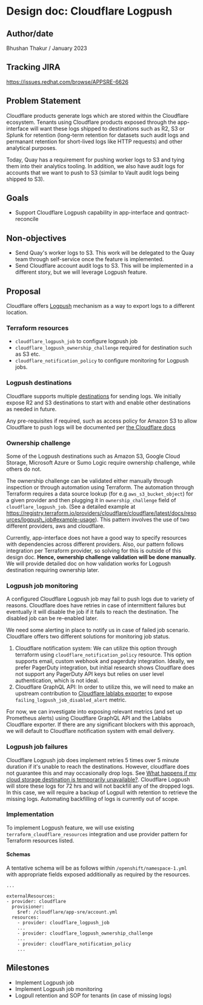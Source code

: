 # Design doc: Cloudflare Logpush
## Author/date


Bhushan Thakur / January 2023


## Tracking JIRA
https://issues.redhat.com/browse/APPSRE-6626


## Problem Statement



Cloudflare products generate logs which are stored within the Cloudflare ecosystem. Tenants using Cloudflare products exposed through the app-interface will want these logs shipped to destinations such as R2, S3 or Splunk for retention (long-term retention for datasets such audit logs and permanant retention for short-lived logs like HTTP requests) and other analytical purposes.


Today, Quay has a requirement for pushing worker logs to S3 and tying them into their analytics tooling. In addition, we also have audit logs for accounts that we want to push to S3 (similar to Vault audit logs being shipped to S3).


## Goals
* Support Cloudflare Logpush capability in app-interface and qontract-reconcile


## Non-objectives
* Send Quay's worker logs to S3. This work will be delegated to the Quay team through self-service once the feature is implemented.
* Send Cloudflare account audit logs to S3. This will be implemented in a different story, but we will leverage Logpush feature.


## Proposal


Cloudflare offers [Logpush](https://developers.cloudflare.com/logs/about/) mechanism as a way to export logs to a different location.


### Terraform resources
* `cloudflare_logpush_job` to configure logpush job
* `cloudflare_logpush_ownership_challenge` required for destination such as S3 etc.
* `cloudflare_notification_policy` to configure monitoring for Logpush jobs.


### Logpush destinations
Cloudflare supports multiple [destinations](https://developers.cloudflare.com/logs/get-started/enable-destinations/) for sending logs. We initially expose R2 and S3 destinations to start with and enable other destinations as needed in future.

Any pre-requisites if required, such as access policy for Amazon S3 to allow Cloudflare to push logs will be documented per [the Cloudflare docs](https://developers.cloudflare.com/logs/get-started/enable-destinations/)



### Ownership challenge
Some of the Logpush destinations such as Amazon S3, Google Cloud Storage, Microsoft Azure or Sumo Logic require ownership challenge, while others do not.


The ownership challenge can be validated either manually through inspection or through automation using Terraform. The automation through Terraform requires a data source lookup (for e.g `aws_s3_bucket_object`) for a given provider and then plugging it in `ownership_challenge` field of `cloudflare_logpush_job`. (See a detailed example at https://registry.terraform.io/providers/cloudflare/cloudflare/latest/docs/resources/logpush_job#example-usage). This pattern involves the use of two different providers, aws and cloudflare.


Currently, app-interface does not have a good way to specify resources with dependencies across different providers. Also, our pattern follows integration per Terraform provider, so solving for this is outside of this design doc. **Hence, ownership challenge validation will be done manually.** We will provide detailed doc on how validation works for Logpush destination requiring ownership later. 


### Logpush job monitoring
A configured Cloudflare Logpush job may fail to push logs due to variety of reasons. Cloudflare does have retries in case of intermittent failures but eventually it will disable the job if it fails to reach the destination. The disabled job can be re-enabled later.

We need some alerting in place to notify us in case of failed job scenario.
Cloudflare offers two different solutions for monitoring job status.
1. Cloudflare notification system: We can utilize this option through terraform using `cloudflare_notification_policy` resource. This option supports email, custom webhook and pagerduty integration. Ideally, we prefer PagerDuty integration, but initial research shows Cloudflare does not support any PagerDuty API keys but relies on user level authentication, which is not ideal.
2. Cloudflare GraphQL API: In order to utilize this, we will need to make an upstream contribution to [Cloudflare lablabs exporter](https://github.com/lablabs/cloudflare-exporter) to expose `failing_logpush_job_disabled_alert` metric.


For now, we can investigate into exposing relevant metrics (and set up Prometheus alerts) using Cloudflare GraphQL API and the Lablabs Cloudflare exporter. If there are any significant blockers with this approach, we will default to Cloudflare notification system with email delivery.

### Logpush job failures

Cloudflare Logpush job does implement retries 5 times over 5 minute duration if it's unable to reach the destinations. However, cloudflare does not guarantee this and may occasionally drop logs. See [What happens if my cloud storage destination is temporarily unavailable?](https://developers.cloudflare.com/logs/faq/logpush/#what-happens-if-my-cloud-storage-destination-is-temporarily-unavailable). Cloudflare Logpush will store these logs for 72 hrs and will not backfill any of the dropped logs. In this case, we will require a backup of Logpull with retention to retrieve the missing logs. Automating backfilling of logs is currently out of scope.


### Implementation

To implement Logpush feature, we will use existing `terraform_cloudflare_resources` integration and use provider pattern for Terraform resources listed.

#### Schemas

A tentative schema will be as follows within `/openshift/namespace-1.yml` with appropriate fields exposed additionally as required by the resources.


```
...

externalResources:
- provider: cloudflare
  provisioner:
    $ref: /cloudflare/app-sre/account.yml
  resources:
    - provider: cloudflare_logpush_job
    ...
    - provider: cloudflare_logpush_ownership_challenge
    ...
    - provider: cloudflare_notification_policy
    ...
```


## Milestones
* Implement Logpush job
* Implement Logpush job monitoring
* Logpull retention and SOP for tenants (in case of missing logs)
